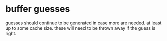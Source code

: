 # buffer guesses

guesses should continue to be generated in case more are needed. at least up
to some cache size. these will need to be thrown away if the guess is right.
